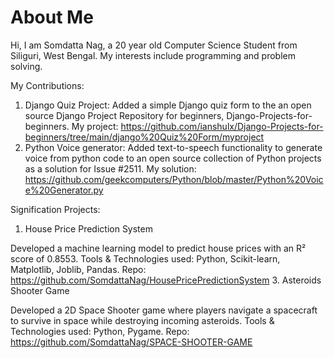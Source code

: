 # About Me
Hi, I am Somdatta Nag, a 20 year old Computer Science Student from Siliguri, West Bengal.
My interests include programming and problem solving.

My Contributions: 
1. Django Quiz Project: Added a simple Django quiz form to the an open source Django Project Repository for beginners, Django-Projects-for-beginners.
   My project: https://github.com/ianshulx/Django-Projects-for-beginners/tree/main/django%20Quiz%20Form/myproject
2. Python Voice generator: Added text-to-speech functionality to generate voice from python code to an open source collection of Python projects as a solution for Issue #2511.
   My solution: https://github.com/geekcomputers/Python/blob/master/Python%20Voice%20Generator.py

Signification Projects:
1. House Price Prediction System

  Developed a machine learning model to predict house prices with an R² score of 0.8553.
  Tools & Technologies used: Python, Scikit-learn, Matplotlib, Joblib, Pandas.
  Repo: https://github.com/SomdattaNag/HousePricePredictionSystem
3. Asteroids Shooter Game

  Developed a 2D Space Shooter game where players navigate a spacecraft to survive in space while
  destroying incoming asteroids.
  Tools & Technologies used: Python, Pygame.
  Repo: https://github.com/SomdattaNag/SPACE-SHOOTER-GAME
